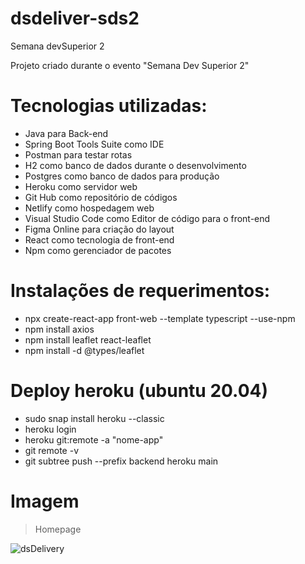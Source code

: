 # dsdeliver-sds2
Semana devSuperior 2

Projeto criado durante o evento "Semana Dev Superior 2"

# Tecnologias utilizadas:

- Java para Back-end
- Spring Boot Tools Suite como IDE
- Postman para testar rotas
- H2 como banco de dados durante o desenvolvimento
- Postgres como banco de dados para produção
- Heroku como servidor web
- Git Hub como repositório de códigos
- Netlify como hospedagem web
- Visual Studio Code como Editor de código para o front-end
- Figma Online para criação do layout
- React como tecnologia de front-end
- Npm como gerenciador de pacotes


# Instalações de requerimentos:

- npx create-react-app front-web --template typescript --use-npm
- npm install axios
- npm install leaflet react-leaflet
- npm install -d @types/leaflet


# Deploy heroku (ubuntu 20.04)
- sudo snap install heroku --classic
- heroku login
- heroku git:remote -a "nome-app"
- git remote -v
- git subtree push --prefix backend heroku main


# Imagem

> Homepage

![dsDelivery](https://user-images.githubusercontent.com/671694/104956398-cdfaa500-59aa-11eb-99b4-f4ea4daf59f7.JPG)
